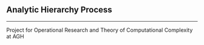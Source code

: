 ## Analytic Hierarchy Process
______________________________

Project for Operational Research and Theory of Computational Complexity at AGH
